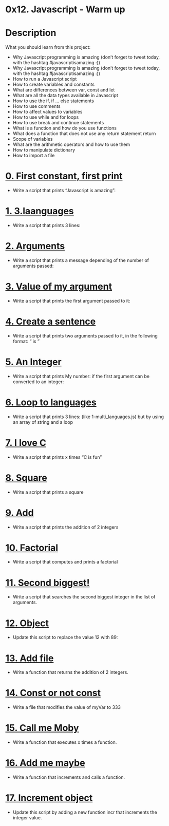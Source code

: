 # 0x12. Javascript - Warm up
# Description
What you should learn from this project:
* Why Javascript programming is amazing (don’t forget to tweet today, with the hashtag #javascriptisamazing :))
* Why Javascript programming is amazing (don’t forget to tweet today, with the hashtag #javascriptisamazing :))
* How to run a Javascript script
* How to create variables and constants
* What are differences between var, const and let
* What are all the data types available in Javascript
* How to use the if, if ... else statements
* How to use comments
* How to affect values to variables
* How to use while and for loops
* How to use break and continue statements
* What is a function and how do you use functions
* What does a function that does not use any return statement return
* Scope of variables
* What are the arithmetic operators and how to use them
* How to manipulate dictionary
* How to import a file 
# [0. First constant, first print](https://github.com/chrisokwisa/alx-higher_level_programming/blob/master/0x12-javascript-warm_up/0-javascript_is_amazing.js)
* Write a script that prints “Javascript is amazing”:
# [1. 3.laanguages](https://github.com/chrisokwisa/alx-higher_level_programming/blob/master/0x12-javascript-warm_up/1-multi_languages.js)
* Write a script that prints 3 lines:
# [2. Arguments](https://github.com/chrisokwisa/alx-higher_level_programming/blob/master/0x12-javascript-warm_up/2-arguments.js)
* Write a script that prints a message depending of the number of arguments passed:
# [3. Value of my argument](https://github.com/chrisokwisa/alx-higher_level_programming/blob/master/0x12-javascript-warm_up/3-value_argument.js)
* Write a script that prints the first argument passed to it:
# [4. Create a sentence](https://github.com/chrisokwisa/alx-higher_level_programming/blob/master/0x12-javascript-warm_up/4-concat.js)
* Write a script that prints two arguments passed to it, in the following format: “ is ”
# [5. An Integer](https://github.com/chrisokwisa/alx-higher_level_programming/blob/master/0x12-javascript-warm_up/5-to_integer.js)
* Write a script that prints My number: if the first argument can be converted to an integer:
# [6. Loop to languages](https://github.com/chrisokwisa/alx-higher_level_programming/blob/master/0x12-javascript-warm_up/6-multi_languages_loop.js)
* Write a script that prints 3 lines: (like 1-multi_languages.js) but by using an array of string and a loop
# [7. I love C](https://github.com/chrisokwisa/alx-higher_level_programming/blob/master/0x12-javascript-warm_up/7-multi_c.js)
* Write a script that prints x times “C is fun”
# [8. Square](https://github.com/chrisokwisa/alx-higher_level_programming/blob/master/0x12-javascript-warm_up/8-square.js)
* Write a script that prints a square
# [9. Add](https://github.com/chrisokwisa/alx-higher_level_programming/blob/master/0x12-javascript-warm_up/9-add.js)
* Write a script that prints the addition of 2 integers
# [10. Factorial](https://github.com/chrisokwisa/alx-higher_level_programming/blob/master/0x12-javascript-warm_up/10-factorial.js)
* Write a script that computes and prints a factorial
# [11. Second biggest!](https://github.com/chrisokwisa/alx-higher_level_programming/blob/master/0x12-javascript-warm_up/11-second_biggest.js)
* Write a script that searches the second biggest integer in the list of arguments.
# [12. Object](https://github.com/chrisokwisa/alx-higher_level_programming/blob/master/0x12-javascript-warm_up/12-object.js)
* Update this script to replace the value 12 with 89:
# [13. Add file](https://github.com/chrisokwisa/alx-higher_level_programming/blob/master/0x12-javascript-warm_up/13-add.js)
* Write a function that returns the addition of 2 integers.
# [14. Const or not const](https://github.com/chrisokwisa/alx-higher_level_programming/blob/master/0x12-javascript-warm_up/100-let_me_const.js)
* Write a file that modifies the value of myVar to 333
# [15. Call me Moby](https://github.com/chrisokwisa/alx-higher_level_programming/blob/master/0x12-javascript-warm_up/101-call_me_moby.js)
* Write a function that executes x times a function.
# [16. Add me maybe](https://github.com/chrisokwisa/alx-higher_level_programming/blob/master/0x12-javascript-warm_up/102-add_me_maybe.js)
* Write a function that increments and calls a function.
# [17. Increment object](https://github.com/chrisokwisa/alx-higher_level_programming/blob/master/0x12-javascript-warm_up/103-object_fct.js)
* Update this script by adding a new function incr that increments the integer value.
